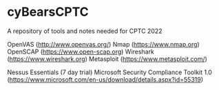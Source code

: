 # cyBearsCPTC
A repository of tools and notes needed for CPTC 2022 

OpenVAS (http://www.openvas.org/)
Nmap (https://www.nmap.org)
OpenSCAP (https://www.open-scap.org)
Wireshark (https://www.wireshark.org)
Metasploit (https://www.metasploit.com/)

Nessus Essentials (7 day trial)
Microsoft Security Compliance Toolkit 1.0 (https://www.microsoft.com/en-us/download/details.aspx?id=55319)
